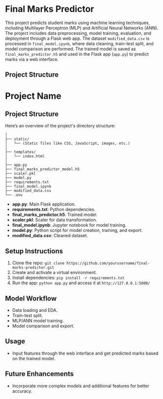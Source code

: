 # Final Marks Predictor

This project predicts student marks using machine learning techniques, including Multilayer Perceptron (MLP) and Artificial Neural Networks (ANN). The project includes data preprocessing, model training, evaluation, and deployment through a Flask web app. The dataset `modified_data.csv` is processed in `final_model.ipynb`, where data cleaning, train-test split, and model comparison are performed. The trained model is saved as `final_marks_predictor.h5` and used in the Flask app (`app.py`) to predict marks via a web interface.

## Project Structure

# Project Name

## Project Structure

Here’s an overview of the project's directory structure:

```plaintext
│
├── static/
│   └── (Static files like CSS, JavaScript, images, etc.)
│
├── templates/
│   └── index.html
│
├── app.py
├── final_marks_predictor_model.h5
├── scaler.pkl
├── model.py
├── requirements.txt
├── final_model.ipynb
├── modified_data.csv
└── .env

```
- **app.py**: Main Flask application.
- **requirements.txt**: Python dependencies.
- **final_marks_predictor.h5**: Trained model.
- **scaler.pkl**: Scaler for data transformation.
- **final_model.ipynb**: Jupyter notebook for model training.
- **model.py**: Python script for model creation, training, and export.
- **modified_data.csv**: Cleaned dataset.

## Setup Instructions
1. Clone the repo: `git clone https://github.com/yourusername/final-marks-predictor.git`
2. Create and activate a virtual environment.
3. Install dependencies: `pip install -r requirements.txt`
4. Run the app: `python app.py` and access it at `http://127.0.0.1:5000/`

## Model Workflow
- Data loading and EDA.
- Train-test split.
- MLP/ANN model training.
- Model comparison and export.

## Usage
- Input features through the web interface and get predicted marks based on the trained model.

## Future Enhancements
- Incorporate more complex models and additional features for better accuracy.
